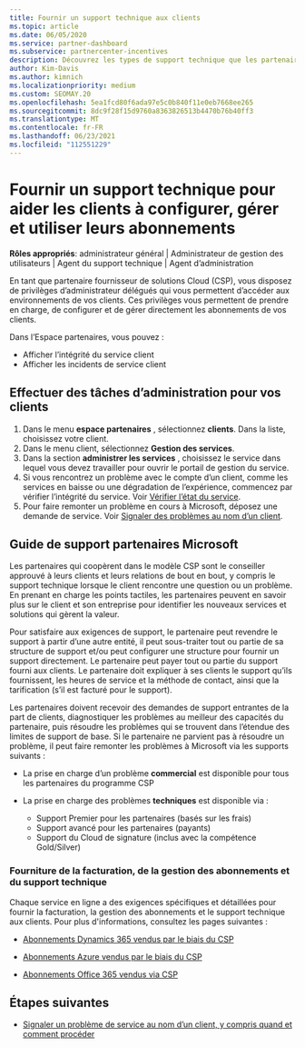 ```yaml
---
title: Fournir un support technique aux clients
ms.topic: article
ms.date: 06/05/2020
ms.service: partner-dashboard
ms.subservice: partnercenter-incentives
description: Découvrez les types de support technique que les partenaires du programme fournisseur de solutions peuvent offrir à leurs clients.
author: Kim-Davis
ms.author: kimnich
ms.localizationpriority: medium
ms.custom: SEOMAY.20
ms.openlocfilehash: 5ea1fcd80f6ada97e5c0b840f11e0eb7668ee265
ms.sourcegitcommit: 8dc9f28f15d9760a8363826513b4470b76b40ff3
ms.translationtype: MT
ms.contentlocale: fr-FR
ms.lasthandoff: 06/23/2021
ms.locfileid: "112551229"
---
```

# <a name="provide-technical-support-to-help-customers-configure-manage-and-use-their-subscriptions"></a>Fournir un support technique pour aider les clients à configurer, gérer et utiliser leurs abonnements


**Rôles appropriés**: administrateur général | Administrateur de gestion des utilisateurs | Agent du support technique | Agent d’administration

En tant que partenaire fournisseur de solutions Cloud (CSP), vous disposez de privilèges d’administrateur délégués qui vous permettent d’accéder aux environnements de vos clients. Ces privilèges vous permettent de prendre en charge, de configurer et de gérer directement les abonnements de vos clients.

Dans l’Espace partenaires, vous pouvez&nbsp;:

- Afficher l’intégrité du service client
- Afficher les incidents de service client

## <a name="perform-admin-tasks-for-your-customers"></a>Effectuer des tâches d’administration pour vos clients

1. Dans le menu **espace partenaires** , sélectionnez **clients**. Dans la liste, choisissez votre client.
2. Dans le menu client, sélectionnez **Gestion des services**.
3. Dans la section **administrer les services** , choisissez le service dans lequel vous devez travailler pour ouvrir le portail de gestion du service.
4. Si vous rencontrez un problème avec le compte d’un client, comme les services en baisse ou une dégradation de l’expérience, commencez par vérifier l’intégrité du service. Voir [Vérifier l’état du service](check-service-health.md).
5. Pour faire remonter un problème en cours à Microsoft, déposez une demande de service. Voir [Signaler des problèmes au nom d’un client](report-problems-on-behalf-of-a-customer.md).

## <a name="microsoft-partner-support-guidance"></a>Guide de support partenaires Microsoft

Les partenaires qui coopèrent dans le modèle CSP sont le conseiller approuvé à leurs clients et leurs relations de bout en bout, y compris le support technique lorsque le client rencontre une question ou un problème. En prenant en charge les points tactiles, les partenaires peuvent en savoir plus sur le client et son entreprise pour identifier les nouveaux services et solutions qui gèrent la valeur.

Pour satisfaire aux exigences de support, le partenaire peut revendre le support à partir d’une autre entité, il peut sous-traiter tout ou partie de sa structure de support et/ou peut configurer une structure pour fournir un support directement.  Le partenaire peut payer tout ou partie du support fourni aux clients. Le partenaire doit expliquer à ses clients le support qu’ils fournissent, les heures de service et la méthode de contact, ainsi que la tarification (s’il est facturé pour le support). 

Les partenaires doivent recevoir des demandes de support entrantes de la part de clients, diagnostiquer les problèmes au meilleur des capacités du partenaire, puis résoudre les problèmes qui se trouvent dans l’étendue des limites de support de base. Si le partenaire ne parvient pas à résoudre un problème, il peut faire remonter les problèmes à Microsoft via les supports suivants :

- La prise en charge d’un problème **commercial** est disponible pour tous les partenaires du programme CSP

- La prise en charge des problèmes **techniques** est disponible via :

  - Support Premier pour les partenaires (basés sur les frais)
  - Support avancé pour les partenaires (payants)
  - Support du Cloud de signature (inclus avec la compétence Gold/Silver)

### <a name="providing-billing-subscription-management-and-technical-support"></a>Fourniture de la facturation, de la gestion des abonnements et du support technique 

Chaque service en ligne a des exigences spécifiques et détaillées pour fournir la facturation, la gestion des abonnements et le support technique aux clients. Pour plus d'informations, consultez les pages suivantes :

- [Abonnements Dynamics 365 vendus par le biais du CSP](https://www.microsoftpartnercommunity.com/t5/CSP/Microsoft-Partner-Support-Guidance/m-p/5262#M30)

- [Abonnements Azure vendus par le biais du CSP](https://www.microsoftpartnercommunity.com/t5/CSP/Microsoft-Partner-Support-Guidance/m-p/5263#M31)

- [Abonnements Office 365 vendus via CSP](https://www.microsoftpartnercommunity.com/t5/CSP/Microsoft-Partner-Support-Guidance/m-p/5264#M32)

## <a name="next-steps"></a>Étapes suivantes

- [Signaler un problème de service au nom d’un client, y compris quand et comment procéder](report-problems-on-behalf-of-a-customer.md)